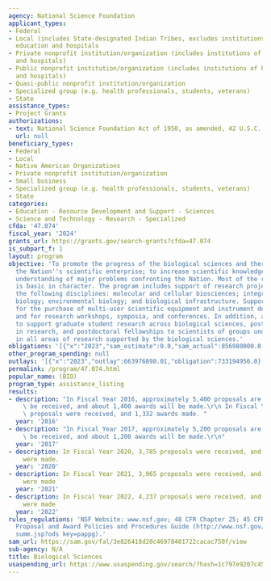 ```yaml
---
agency: National Science Foundation
applicant_types:
- Federal
- Local (includes State-designated Indian Tribes, excludes institutions of higher
  education and hospitals
- Private nonprofit institution/organization (includes institutions of higher education
  and hospitals)
- Public nonprofit institution/organization (includes institutions of higher education
  and hospitals)
- Quasi-public nonprofit institution/organization
- Specialized group (e.g. health professionals, students, veterans)
- State
assistance_types:
- Project Grants
authorizations:
- text: National Science Foundation Act of 1950, as amended, 42 U.S.C. 1861 et seq.
  url: null
beneficiary_types:
- Federal
- Local
- Native American Organizations
- Private nonprofit institution/organization
- Small business
- Specialized group (e.g. health professionals, students, veterans)
- State
categories:
- Education - Resource Development and Support - Sciences
- Science and Technology - Research - Specialized
cfda: '47.074'
fiscal_year: '2024'
grants_url: https://grants.gov/search-grants?cfda=47.074
is_subpart_f: 1
layout: program
objective: 'To promote the progress of the biological sciences and thereby strengthen
  the Nation''s scientific enterprise; to increase scientific knowledge and enhance
  understanding of major problems confronting the Nation. Most of the research supported
  is basic in character. The program includes support of research project grants in
  the following disciplines: molecular and cellular biosciences; integrative organismal
  biology; environmental biology; and biological infrastructure. Support is also provided
  for the purchase of multi-user scientific equipment and instrument development,
  and for research workshops, symposia, and conferences. In addition, awards are made
  to support graduate student research across biological sciences, postdoctoral fellowships
  in research, and postdoctoral fellowships to scientists of groups under-represented
  in all areas of research supported by the biological sciences.'
obligations: '[{"x":"2023","sam_estimate":0.0,"sam_actual":856980000.0,"usa_spending_actual":844422435.0},{"x":"2024","sam_estimate":0.0,"sam_actual":972410000.0,"usa_spending_actual":829699043.0},{"x":"2025","sam_estimate":0.0,"sam_actual":0.0,"usa_spending_actual":0.0}]'
other_program_spending: null
outlays: '[{"x":"2023","outlay":663976898.01,"obligation":733194956.0},{"x":"2024","outlay":46442493.66,"obligation":547492664.0},{"x":"2025","outlay":0.0,"obligation":0.0}]'
permalink: /program/47.074.html
popular_name: (BIO)
program_type: assistance_listing
results:
- description: "In Fiscal Year 2016, approximately 5,400 proposals are expected to\
    \ be received, and about 1,400 awards will be made.\r\n In Fiscal Year 2016, 5,208\
    \ proposals were received, and 1,332 awards made. "
  year: '2016'
- description: "In Fiscal Year 2017, approximately 5,200 proposals are expected to\
    \ be received, and about 1,200 awards will be made.\r\n"
  year: '2017'
- description: In Fiscal Year 2020, 3,785 proposals were received, and 1,371 awards
    were made.
  year: '2020'
- description: In Fiscal Year 2021, 3,965 proposals were received, and 1,180 awards
    were made
  year: '2021'
- description: In Fiscal Year 2022, 4,237 proposals were received, and 1,133 awards
    were made
  year: '2022'
rules_regulations: 'NSF Website: www.nsf.gov; 48 CFR Chapter 25; 45 CFR Chapter VI;
  Proposal and Award Policies and Procedures Guide (http://www.nsf.gov/publications/pub
  summ.jsp?ods key=pappg).'
sam_url: https://sam.gov/fal/3e826418d20c46978401722cacac750f/view
sub-agency: N/A
title: Biological Sciences
usaspending_url: https://www.usaspending.gov/search/?hash=1c797e9207c45518852fa02cea849c41
---
```

